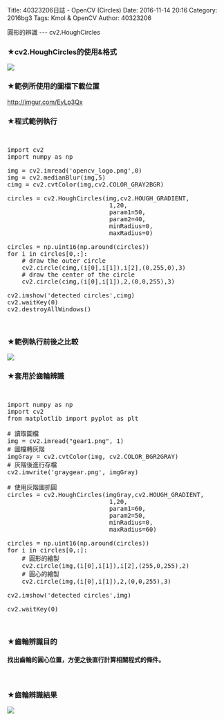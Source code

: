 Title: 40323206日誌 - OpenCV (Circles)
Date: 2016-11-14 20:16
Category: 2016bg3
Tags: Kmol & OpenCV 
Author: 40323206


圓形的辨識 --- cv2.HoughCircles

<!-- PELICAN_END_SUMMARY -->


<h3>★cv2.HoughCircles的使用&格式</h3>
<img src="http://i.imgur.com/sSe92Wx.jpg">
</br>

<h3>★範例所使用的圖檔下載位置</h3>
<a href="http://imgur.com/EyLp3Qx">http://imgur.com/EyLp3Qx</a>
</br>

<h3>★程式範例執行</h3>
</br>

<pre class="brush: bash">
import cv2
import numpy as np

img = cv2.imread('opencv_logo.png',0)
img = cv2.medianBlur(img,5)
cimg = cv2.cvtColor(img,cv2.COLOR_GRAY2BGR)

circles = cv2.HoughCircles(img,cv2.HOUGH_GRADIENT,
                            1,20,
                            param1=50,
                            param2=40, 
                            minRadius=0,
                            maxRadius=0)

circles = np.uint16(np.around(circles))
for i in circles[0,:]:
    # draw the outer circle
    cv2.circle(cimg,(i[0],i[1]),i[2],(0,255,0),3)
    # draw the center of the circle
    cv2.circle(cimg,(i[0],i[1]),2,(0,0,255),3)

cv2.imshow('detected circles',cimg)
cv2.waitKey(0)
cv2.destroyAllWindows()
</pre>

</br>

<h3>★範例執行前後之比較</h3>
<img src="http://i.imgur.com/fSWa1OC.jpg">
</br>

<h3>★套用於齒輪辨識</h3>
</br>

<pre class="brush: bash">
import numpy as np
import cv2
from matplotlib import pyplot as plt

# 讀取圖檔
img = cv2.imread("gear1.png", 1)
# 圖檔轉灰階
imgGray = cv2.cvtColor(img, cv2.COLOR_BGR2GRAY)
# 灰階後進行存檔
cv2.imwrite('graygear.png', imgGray)

# 使用灰階圖抓圓
circles = cv2.HoughCircles(imgGray,cv2.HOUGH_GRADIENT,
                            1,20,
                            param1=60,
                            param2=50,
                            minRadius=0,
                            maxRadius=60)

circles = np.uint16(np.around(circles))
for i in circles[0,:]:
    # 圓形的繪製
    cv2.circle(img,(i[0],i[1]),i[2],(255,0,255),2)
    # 圓心的繪製
    cv2.circle(img,(i[0],i[1]),2,(0,0,255),3)

cv2.imshow('detected circles',img)

cv2.waitKey(0)
</pre>

</br>

<h3>★齒輪辨識目的</h3>
<h4>找出齒輪的圓心位置，方便之後直行計算相關程式的條件。</h4>
</br>

<h3>★齒輪辨識結果</h3>
<img src="http://i.imgur.com/1gvQ3vH.jpg">
</br>



